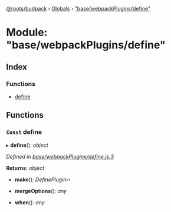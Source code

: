 [@roots/budpack](../README.md) › [Globals](../globals.md) › ["base/webpackPlugins/define"](_base_webpackplugins_define_.md)

# Module: "base/webpackPlugins/define"

## Index

### Functions

* [define](_base_webpackplugins_define_.md#const-define)

## Functions

### `Const` define

▸ **define**(): *object*

*Defined in [base/webpackPlugins/define.js:3](https://github.com/roots/bud-support/blob/5f43850/src/budpack/builder/base/webpackPlugins/define.js#L3)*

**Returns:** *object*

* **make**(): *DefinePlugin‹›*

* **mergeOptions**(): *any*

* **when**(): *any*
